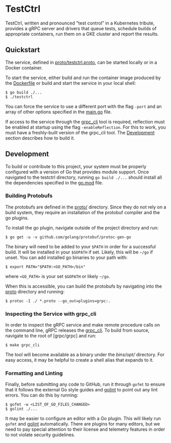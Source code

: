 # TestCtrl

TestCtrl, written and pronounced "test control" in a Kubernetes tribute,
provides a gRPC server and drivers that queue tests, schedule builds of
appropriate containers, run them on a GKE cluster and report the results.

## Quickstart

The service, defined in [proto/testctrl.proto](proto/testctrl.proto), can be
started locally or in a Docker container.

To start the service, either build and run the container image produced by the
[Dockerfile](Dockerfile) or build and start the service in your local shell:

    $ go build ./...
    $ ./testctrl

You can force the service to use a different port with the flag `-port` and an
array of other options specified in the [main.go](main.go) file.

If access to the service through the [grpc\_cli] tool is required, reflection
must be enabled at startup using the flag `-enableReflection`.  For this to
work, you must have a freshly-built version of the grpc\_cli tool.  The
[Development](#development) section describes how to build it.

## Development

To build or contribute to this project, your system must be properly configured
with a version of Go that provides module support. Once navigated to the
testctrl directory, running `go build ./...` should install all the
dependencies specified in the [go.mod](go.mod) file.

### Building Protobufs

The protobufs are defined in the [proto/](proto) directory.  Since they do not
rely on a build system, they require an installation of the protobuf compiler
and the go plugins.

To install the go plugin, navigate outside of the project directory and run:

    $ go get -u -v github.com/golang/protobuf/protoc-gen-go

The binary will need to be added to your `$PATH` in order for a successful
build.  It will be installed in your `$GOPATH` if set.  Likely, this will be
`~/go` if unset.  You can add installed go binaries to your path with:

    $ export PATH="$PATH:<GO_PATH>/bin"

where `<GO_PATH>` is your set `$GOPATH` or likely `~/go`.

When this is accessible, you can build the protobufs by navigating into the
[proto](proto) directory and running:

    $ protoc -I ./ *.proto --go_out=plugins=grpc:.

### Inspecting the Service with grpc\_cli

In order to inspect the gRPC service and make remote procedure calls on the
command line, gRPC releases the [grpc\_cli]. To build from source,
navigate to the root of [grpc/grpc] and run:

    $ make grpc_cli

The tool will become available as a binary under the *bins/opt/* directory.  For
easy access, it may be helpful to create a shell alias that expands to it.

### Formatting and Linting

Finally, before submitting any code to GitHub, run it through `gofmt` to ensure
that it follows the external Go style guides and [golint] to point out any lint
errors.  You can do this by running:

    $ gofmt -w <LIST_OF_GO_FILES_CHANGED>
    $ golint ./...

It may be easier to configure an editor with a Go plugin. This will likely run
`gofmt` and [golint] automatically.  There are plugins for many editors, but
we need to pay special attention to their license and telemetry features in
order to not violate security guidelines.

[golint]: https://github.com/golang/lint
[grpc\_cli]: https://github.com/grpc/grpc/blob/master/doc/command_line_tool.md

